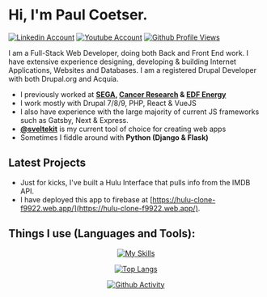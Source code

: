 # Hi, I'm Paul Coetser.

[![Linkedin Account](https://img.shields.io/badge/LinkedIn-blue?style=for-the-badge&logo=linkedin&logoColor=white)](https://uk.linkedin.com/in/coetserpaul)
[![Youtube Account](https://img.shields.io/badge/YouTube-red?style=for-the-badge&logo=youtube&logoColor=white)](https://www.youtube.com/@PaulCoetser)
[![Github Profile Views](https://komarev.com/ghpvc/?username=PTCoetser&style=flat-square&color=blue)](https://github.com/PTCoetser)

I am a Full-Stack Web Developer, doing both Back and Front End work. I have extensive experience designing, developing & building Internet Applications, Websites and Databases. I am a registered Drupal Developer with both Drupal.org and Acquia.

- I previously worked at **[SEGA](https://sega.com/), [Cancer Research](https://www.cancerresearchuk.org/) &amp; [EDF Energy](https://www.edfenergy.com/prettycurious)**
- I work mostly with Drupal 7/8/9, PHP, React & VueJS
- I also have experience with the large majority of current JS frameworks such as Gatsby, Next & Express.
- [**@sveltekit**](https://svelte.dev/) is my current tool of choice for creating web apps
- Sometimes I fiddle around with **Python (Django &amp; Flask)**

## Latest Projects

- Just for kicks, I've built a Hulu Interface that pulls info from the IMDB API.
- I have deployed this app to firebase at [https://hulu-clone-f9922.web.app/](https://hulu-clone-f9922.web.app/).

## Things I use (Languages and Tools):
<div align="center">

[![My Skills](https://skillicons.dev/icons?i=php,symfony,laravel,py,nodejs,js,react,vue,gatsby,vite,svelte,mysql,postgres,mongodb,sass,webpack,gulp,bootstrap,tailwind,docker,aws,heroku,firebase,netlify,cloudflare,git,github,bash,blender&perline=&theme=dark)](https://skillicons.dev)

[![Top Langs](https://github-readme-stats.vercel.app/api/top-langs/?username=PTCoetser&layout=compact&theme=vision-friendly-dark)](https://github.com/anuraghazra/github-readme-stats)

[![Github Activity](https://github-profile-summary-cards.vercel.app/api/cards/profile-details?username=PTCoetser&theme=radical)](https://github.com/ashutosh00710/github-readme-activity-graph)

</div>
